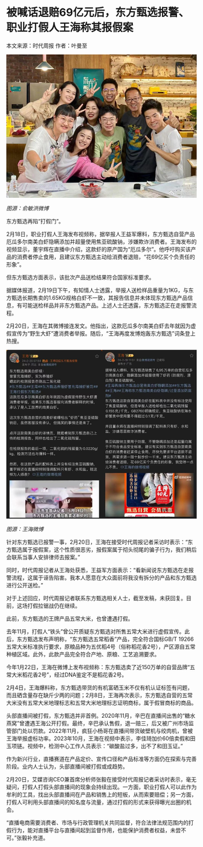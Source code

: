 # 被喊话退赔69亿元后，东方甄选报警、职业打假人王海称其报假案

本文来源：时代周报 作者：叶曼至

![b3915d8007a6e67ef9e32b73b4b45c14.jpg](https://raw.githubusercontent.com/qqhsx/qqnews_image/main/2024/02/20/被喊话退赔69亿元后，东方甄选报警、职业打假人王海称其报假案/b3915d8007a6e67ef9e32b73b4b45c14.jpg)

 _图源：俞敏洪微博_

东方甄选再陷“打假门”。

2月18日，职业打假人王海发布视频称，据举报人王益军爆料，东方甄选自营产品厄瓜多尔南美白虾隐瞒添加并超量使用焦亚硫酸钠，涉嫌欺诈消费者。王海发布的视频显示，董宇辉在直播中介绍，这款虾的原产国为“厄瓜多尔”。他呼吁购买该产品的消费者停止食用，且建议东方甄选主动给消费者退赔，“花69亿买个负责任的形象”。

但东方甄选方面表示，该批次产品送检结果符合国家标准要求。

据媒体报道，2月19日下午，有知情人士透露，举报人送检样品重量为1KG，与东方甄选长期售卖的1.65KG规格白虾不一致，其报告信息并未体现东方甄选产品信息，有可能送检样品并非东方甄选产品。上述人士还透露，东方甄选正在走报警流程。

2月20日，王海在其微博接连发文。他指出，这款厄瓜多尔南美白虾去年就因为虚假宣传为“野生大虾”遭消费者举报。随后，“王海再度发博炮轰东方甄选”词条登上热搜。

![fa706578fc5ccf45b0dac8dd59c44738.jpg](https://raw.githubusercontent.com/qqhsx/qqnews_image/main/2024/02/20/被喊话退赔69亿元后，东方甄选报警、职业打假人王海称其报假案/fa706578fc5ccf45b0dac8dd59c44738.jpg)

_图源：王海微博_

针对东方甄选已报警一事，2月20日，王海在接受时代周报记者采访时表示：“东方甄选属于报假案，这个性质很恶劣，报假案属于彻头彻尾的骗子行为，我们稍后会联系当事人安排律师去报案。”

同时，时代周报记者从王海处获悉，王益军方面表示：“看新闻说东方甄选在走报警流程，这属于诬告陷害。我本人愿意在大众面前将我没有拆分的产品和东方甄选进行公开送检。”

对于上述回应，时代周报记者联系东方甄选相关人士，截至发稿，未获回复。目前，这场打假拉锯战仍在继续。

此前，东方甄选的王牌产品五常大米，也曾遭遇打假。

去年11月，打假人“铁头”曾公开质疑东方甄选对所售五常大米进行虚假宣传。此后，东方甄选发布声明称，“东方甄选五常稻香”产品，完全符合国标GB/T
19266五常大米标准执行要求，原粮品种为五优稻4号（俗称稻花香2号），产区源自五常种植区域。此外，此款产品完全符合产地、原粮、工艺追溯要求。

今年1月22日，王海在微博上发布视频称：东方甄选卖了近150万单的自营品牌“五常大米稻花香2号”，经过DNA鉴定不是稻花香2号。

2月4日，王海爆料称，东方甄选带货的有机富硒玉米不仅有机认证标签有问题，而且硒含量存在缺斤少两的问题；2月8日，王海再次表示，东方甄选自营的五常大米没有五常大米地理标志和五常大米地理标志证明商标，属于假冒商标的商品。

头部直播间被打假，东方甄选并非首例。2020年11月，辛巴在直播间出售的“糖水燕窝”曾遭遇王海公开打假。最终，辛巴承认售假，退一赔三，后又被广州市场监管部门处以罚款。2022年11月，疯狂小杨哥在直播间带货破壁机与绞肉机，曾被王海举报虚标功率。2023年10月，王海在视频中表示，李佳琦加价60倍卖假和田玉项链。视频中，检测中心工作人员表示：“碳酸盐过多，出不了和田玉证。”

作为新兴行业，直播赛道在产品定价、宣传口径和产品标准等方面仍在探索与完善阶段。业内人士认为，头部直播间被打假或成趋势。

2月20日，艾媒咨询CEO兼首席分析师张毅在接受时代周报记者采访时表示，毫无疑问，打假人打假头部直播间的现象会持续出现。一方面，职业打假人可以此作为牟利的工具，找出头部直播间在产品和销售上的短板，从而索要赔偿；另一方面，打假人可利用头部直播间的知名度与流量，通过打假的形式来获得曝光出圈的机会。

“直播电商需要消费者、市场与行政管理机关共同监督，符合法律法规范围内的打假行为，能对直播平台与直播间起到监督作用，也能保护消费者权益，未尝不可。”张毅补充道。

